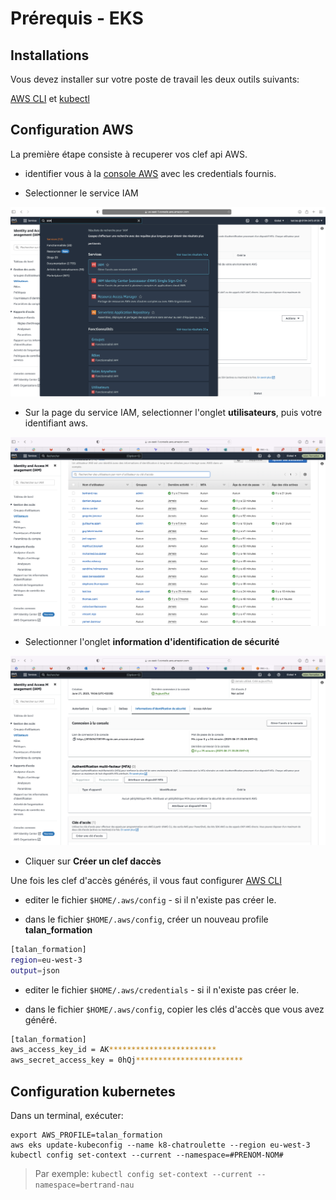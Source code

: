 # Prérequis - EKS

## Installations
Vous devez installer sur votre poste de travail les deux outils suivants:

[AWS CLI](https://docs.aws.amazon.com/fr_fr/cli/latest/userguide/getting-started-install.html) et [kubectl](https://kubernetes.io/fr/docs/tasks/tools/install-kubectl/)

## Configuration AWS

La première étape consiste à recuperer vos clef api AWS.

* identifier vous à la [console AWS](https://810454728139.signin.aws.amazon.com/console) avec les credentials fournis.

* Selectionner le service IAM 

![screenshow service iam](./medias/aws_iam_screen.png)

* Sur la page du service IAM, selectionner l'onglet **utilisateurs**, puis votre identifiant aws.

![screenshow service users](./medias/aws_iam_users.png)

* Selectionner l'onglet **information d'identification de sécurité**

![screenshow service credential](./medias/aws_iam_credential.png)

* Cliquer sur  **Créer un clef daccès**


Une fois les clef d'accès générés, il vous faut configurer [AWS CLI](https://docs.aws.amazon.com/fr_fr/cli/latest/userguide/getting-started-install.html)

* editer le fichier `$HOME/.aws/config` - si il n'existe pas créer le. 

* dans le fichier `$HOME/.aws/config`, créer un nouveau profile **talan_formation**
```bash
[talan_formation]
region=eu-west-3
output=json
``` 

* editer le fichier `$HOME/.aws/credentials` - si il n'existe pas créer le.

* dans le fichier `$HOME/.aws/config`, copier les clés d'accès que vous avez généré. 

```bash
[talan_formation]
aws_access_key_id = AK************************
aws_secret_access_key = 0hQj************************
```


## Configuration kubernetes


Dans un terminal, exécuter:

```
export AWS_PROFILE=talan_formation
aws eks update-kubeconfig --name k8-chatroulette --region eu-west-3
kubectl config set-context --current --namespace=#PRENOM-NOM#
```

> Par exemple: `kubectl config set-context --current --namespace=bertrand-nau`
